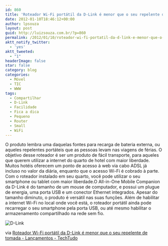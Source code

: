 ```yaml
---
id: 860
title: 'Roteador Wi-Fi portátil da D-Link é menor que o seu repelente de tomada - Lançamentos - TechTudo'
date: 2012-01-10T18:46:12+00:00
author: lpsouza
layout: post
guid: http://luizsouza.com.br/?p=860
permalink: /2012/01/10/roteador-wi-fi-portatil-da-d-link-e-menor-que-o-seu-repelente-de-tomada-lancamentos-techtudo/
aktt_notify_twitter:
  - 'yes'
aktt_tweeted:
  - "1"
headerImage: false
star: false
category: blog
categories:
  - Móvel
  - TIC
  - WWW
tags:
  - Compartilhar
  - D-Link
  - Facilidade
  - Fica a dica
  - Pequeno
  - Router
  - Small
  - WiFi
---
```

O produto lembra uma daquelas fontes para recarga de bateria externa, ou aqueles repelentes portáteis que as pessoas levam nas viagens de férias. O objetivo desse roteador é ser um produto de fácil transporte, para aqueles que querem utilizar a internet do quarto de hotel com maior liberdade. Muitos hotéis oferecem um ponto de acesso à web via cabo ADSL já incluso no valor da diária, enquanto que o acesso Wi-Fi é cobrado à parte. Com o roteador instalado em seu quarto, você pode utilizar o seu smartphone ou tablet com maior liberdade.O All-in-One Mobile Companion da D-Link é do tamanho de um mouse de computador, e possui um plugue de energia, uma porta USB e um conector Ethernet integrados. Apesar do tamanho diminuto, o produto é versátil nas suas funções. Além de habilitar a internet Wi-Fi no local onde você está, o roteador portátil ainda pode recarregar o seu smartphone pela porta USB, ou até mesmo habilitar o armazenamento compartilhado na rede sem fio.

![D-Link](wp-content/upload/2012/01/d-link_dir-505_image_bottom.jpg)

via [Roteador Wi-Fi portátil da D-Link é menor que o seu repelente de tomada - Lançamentos - TechTudo](http://www.techtudo.com.br/lancamentos/noticia/2012/01/roteador-wi-fi-portatil-da-d-link-e-menor-que-o-seu-repelente-de-tomada.html)
